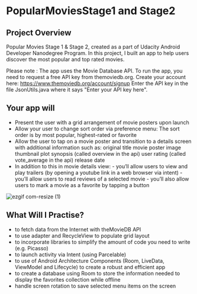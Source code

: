 # PopularMoviesStage1 and Stage2

## Project Overview
Popular Movies Stage 1 & Stage 2, created as a part of Udacity Android Developer Nanodegree Program.
In this project, I built an app to help users discover the most popular and top rated movies.

Please note : The app uses the Movie Database API. To run the app, you need to request a free API key from themoviedb.org. Create your account here: https://www.themoviedb.org/account/signup
Enter the API key in the file JsonUtils.java where it says "Enter your API key here".

## Your app will
- Present the user with a grid arrangement of movie posters upon launch
- Allow your user to change sort order via preference menu: The sort order is by most popular, highest-rated or favorite
- Allow the user to tap on a movie poster and transition to a details screen with additional information such as:
      original title
      movie poster image thumbnail
      plot synopsis (called overview in the api)
      user rating (called vote_average in the api)
      release date
- In addition to this in movie details view:
      - you’ll allow users to view and play trailers (by opening a youtube link in a web browser via intent)
      - you’ll allow users to read reviews of a selected movie
      - you’ll also allow users to mark a movie as a favorite by tapping a button
      
![ezgif com-resize (1)](https://user-images.githubusercontent.com/30228915/68778072-f1052880-0632-11ea-9877-4e083b733585.gif)


## What Will I Practise?
- to fetch data from the Internet with theMovieDB API
- to use adapter and RecycleView to populate grid layout
- to incorporate libraries to simplify the amount of code you need to write (e.g. Picasso)
- to launch activity via Intent (using Parcelable)
- to use of Android Architecture Components (Room, LiveData, ViewModel and Lifecycle) to create a robust and efficient app
- to create a database using Room to store the information needed to display the favorites collection while offline
- handle screen rotation to save selected menu items on the screen 
